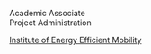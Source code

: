 Academic Associate<br>
Project Administration

<a href='https://www.h-ka.de/en/ieem/team'>Institute of Energy Efficient Mobility</a>
